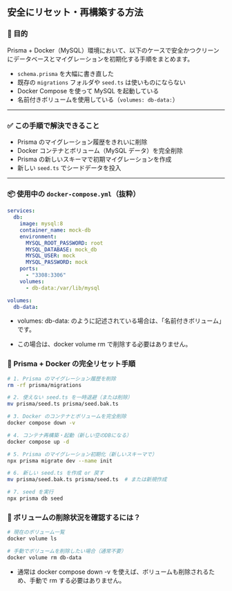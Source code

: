 ## 安全にリセット・再構築する方法

### 🎯 目的

Prisma + Docker（MySQL）環境において、以下のケースで安全かつクリーンにデータベースとマイグレーションを初期化する手順をまとめます。

- `schema.prisma` を大幅に書き直した
- 既存の `migrations` フォルダや `seed.ts` は使いものにならない
- Docker Compose を使って MySQL を起動している
- 名前付きボリュームを使用している（`volumes: db-data:`）

---

### ✅ この手順で解決できること

- Prisma のマイグレーション履歴をきれいに削除
- Docker コンテナとボリューム（MySQL データ）を完全削除
- Prisma の新しいスキーマで初期マイグレーションを作成
- 新しい `seed.ts` でシードデータを投入

---

### 📦 使用中の `docker-compose.yml`（抜粋）

```yaml
services:
  db:
    image: mysql:8
    container_name: mock-db
    environment:
      MYSQL_ROOT_PASSWORD: root
      MYSQL_DATABASE: mock_db
      MYSQL_USER: mock
      MYSQL_PASSWORD: mock
    ports:
      - "3308:3306"
    volumes:
      - db-data:/var/lib/mysql

volumes:
  db-data:
```

- volumes: db-data: のように記述されている場合は、「名前付きボリューム」です。

- この場合は、docker volume rm で削除する必要はありません。

### 🧹 Prisma + Docker の完全リセット手順

```bash
# 1. Prisma のマイグレーション履歴を削除
rm -rf prisma/migrations

# 2. 使えない seed.ts を一時退避（または削除）
mv prisma/seed.ts prisma/seed.bak.ts

# 3. Docker のコンテナとボリュームを完全削除
docker compose down -v

# 4. コンテナ再構築・起動（新しい空のDBになる）
docker compose up -d

# 5. Prisma のマイグレーション初期化（新しいスキーマで）
npx prisma migrate dev --name init

# 6. 新しい seed.ts を作成 or 戻す
mv prisma/seed.bak.ts prisma/seed.ts  # または新規作成

# 7. seed を実行
npx prisma db seed
```

### 🧪 ボリュームの削除状況を確認するには？

```bash
# 現在のボリューム一覧
docker volume ls

# 手動でボリュームを削除したい場合（通常不要）
docker volume rm db-data
```

- 通常は docker compose down -v を使えば、ボリュームも削除されるため、手動で rm する必要はありません。
